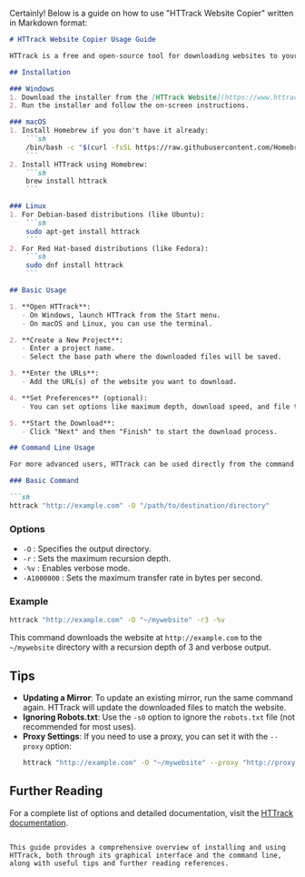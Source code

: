 Certainly! Below is a guide on how to use "HTTrack Website Copier" written in Markdown format:

```markdown
# HTTrack Website Copier Usage Guide

HTTrack is a free and open-source tool for downloading websites to your local directory. It allows you to download a World Wide Web site from the Internet to a local directory, building all directories recursively, getting HTML, images, and other files from the server to your computer.

## Installation

### Windows
1. Download the installer from the [HTTrack Website](https://www.httrack.com/page/2/en/index.html).
2. Run the installer and follow the on-screen instructions.

### macOS
1. Install Homebrew if you don't have it already:
    ```sh
    /bin/bash -c "$(curl -fsSL https://raw.githubusercontent.com/Homebrew/install/HEAD/install.sh)"
    ```
2. Install HTTrack using Homebrew:
    ```sh
    brew install httrack
    ```

### Linux
1. For Debian-based distributions (like Ubuntu):
    ```sh
    sudo apt-get install httrack
    ```
2. For Red Hat-based distributions (like Fedora):
    ```sh
    sudo dnf install httrack
    ```

## Basic Usage

1. **Open HTTrack**:
   - On Windows, launch HTTrack from the Start menu.
   - On macOS and Linux, you can use the terminal.

2. **Create a New Project**:
   - Enter a project name.
   - Select the base path where the downloaded files will be saved.

3. **Enter the URLs**:
   - Add the URL(s) of the website you want to download.

4. **Set Preferences** (optional):
   - You can set options like maximum depth, download speed, and file types to include/exclude.

5. **Start the Download**:
   - Click "Next" and then "Finish" to start the download process.

## Command Line Usage

For more advanced users, HTTrack can be used directly from the command line.

### Basic Command

```sh
httrack "http://example.com" -O "/path/to/destination/directory"
```

### Options

- `-O` : Specifies the output directory.
- `-r` : Sets the maximum recursion depth.
- `-%v` : Enables verbose mode.
- `-A1000000` : Sets the maximum transfer rate in bytes per second.

### Example

```sh
httrack "http://example.com" -O "~/mywebsite" -r3 -%v
```

This command downloads the website at `http://example.com` to the `~/mywebsite` directory with a recursion depth of 3 and verbose output.

## Tips

- **Updating a Mirror**: To update an existing mirror, run the same command again. HTTrack will update the downloaded files to match the website.
- **Ignoring Robots.txt**: Use the `-s0` option to ignore the `robots.txt` file (not recommended for most uses).
- **Proxy Settings**: If you need to use a proxy, you can set it with the `--proxy` option:
    ```sh
    httrack "http://example.com" -O "~/mywebsite" --proxy "http://proxyserver:port"
    ```

## Further Reading

For a complete list of options and detailed documentation, visit the [HTTrack documentation](https://www.httrack.com/html/fcguide.html).

```

This guide provides a comprehensive overview of installing and using HTTrack, both through its graphical interface and the command line, along with useful tips and further reading references.